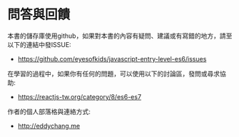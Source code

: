 # 問答與回饋

本書的儲存庫使用github，如果對本書的內容有疑問、建議或有寫錯的地方，請至以下的連結中發ISSUE:

- https://github.com/eyesofkids/javascript-entry-level-es6/issues

在學習的過程中，如果你有任何的問題，可以使用以下的討論區，發問或尋求協助:

- https://reactjs-tw.org/category/8/es6-es7

作者的個人部落格與連絡方式:

- http://eddychang.me
